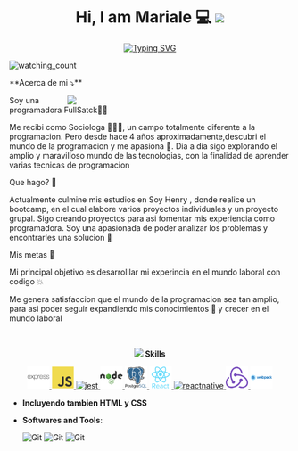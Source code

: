 <h1 align= "center"> <b> Hi, I am Mariale 💻 </b><img src="https://media.giphy.com/media/hvRJCLFzcasrR4ia7z/giphy.gif" width="35"></h1>
<p align="center">
<a href="https://git.io/typing-svg"><img src="https://readme-typing-svg.demolab.com?font=Chakra+Petch&weight=700&size=50&duration=4000&pause=1000&color=2a9d8f&center=true&vCenter=true&width=800&height=100&lines=Full+Stack+Developer;Active+Learner%2FResearcher;Love+to+learn+new+stuffs+%3C3" alt="Typing SVG" /></a>
</p>


<p align="left"> 
<img src="https://komarev.com/ghpvc/?username=Maryxale&color=brightgreen" alt="watching_count" />
 </p>
**Acerca de mi ⤵️**

<picture> <img align="right" src="https://mir-s3-cdn-cf.behance.net/project_modules/disp/601014116770475.6068beff4640a.gif" width = 400px></picture>
<p>Soy una programadora FullSatck👩‍💻</p>
<p>Me recibi como Sociologa 👩🏻‍🎓, un campo totalmente diferente a la programacion. Pero desde hace 4 años aproximadamente,descubri el mundo de la programacion y  me apasiona 💟. Dia a dia sigo explorando el amplio y maravilloso mundo de las tecnologias, con la finalidad de
aprender varias tecnicas de programacion 
</p>

<p> Que hago? 🧭</p>
<p>Actualmente culmine mis estudios en Soy Henry , donde realice un bootcamp, en el cual elabore varios proyectos individuales y un proyecto grupal. Sigo creando proyectos para asi fomentar mis experiencia como programadora. Soy una apasionada de poder analizar los problemas y encontrarles una solucion 📖   </p>

<p>Mis metas 🏁</p>
<p>Mi principal objetivo es desarrolllar mi experincia en el mundo laboral con codigo 💥 </p>

<p>Me genera satisfaccion que el mundo de la programacion sea tan amplio, para asi poder seguir expandiendo mis conocimientos 🔎 y crecer en el mundo laboral</p>

<br>

<p align="center">
<img src="https://media2.giphy.com/media/QssGEmpkyEOhBCb7e1/giphy.gif?cid=ecf05e47a0n3gi1bfqntqmob8g9aid1oyj2wr3ds3mg700bl&rid=giphy.gif" width ="25"><b> Skills</b>
<p align="center"> <a href="https://expressjs.com" target="_blank" rel="noreferrer"> <img src="https://raw.githubusercontent.com/devicons/devicon/master/icons/express/express-original-wordmark.svg" alt="express" width="40" height="40"/> </a> <a href="https://developer.mozilla.org/en-US/docs/Web/JavaScript" target="_blank" rel="noreferrer"> <img src="https://raw.githubusercontent.com/devicons/devicon/master/icons/javascript/javascript-original.svg" alt="javascript" width="40" height="40"/> </a> <a href="https://jestjs.io" target="_blank" rel="noreferrer"> <img src="https://www.vectorlogo.zone/logos/jestjsio/jestjsio-icon.svg" alt="jest" width="40" height="40"/> </a> <a href="https://nodejs.org" target="_blank" rel="noreferrer"> <img src="https://raw.githubusercontent.com/devicons/devicon/master/icons/nodejs/nodejs-original-wordmark.svg" alt="nodejs" width="40" height="40"/> </a> <a href="https://www.postgresql.org" target="_blank" rel="noreferrer"> <img src="https://raw.githubusercontent.com/devicons/devicon/master/icons/postgresql/postgresql-original-wordmark.svg" alt="postgresql" width="40" height="40"/> </a> <a href="https://reactjs.org/" target="_blank" rel="noreferrer"> <img src="https://raw.githubusercontent.com/devicons/devicon/master/icons/react/react-original-wordmark.svg" alt="react" width="40" height="40"/> </a> <a href="https://reactnative.dev/" target="_blank" rel="noreferrer"> <img src="https://reactnative.dev/img/header_logo.svg" alt="reactnative" width="40" height="40"/> </a> <a href="https://redux.js.org" target="_blank" rel="noreferrer"> <img src="https://raw.githubusercontent.com/devicons/devicon/master/icons/redux/redux-original.svg" alt="redux" width="40" height="40"/> </a> <a href="https://webpack.js.org" target="_blank" rel="noreferrer"> <img src="https://raw.githubusercontent.com/devicons/devicon/d00d0969292a6569d45b06d3f350f463a0107b0d/icons/webpack/webpack-original-wordmark.svg" alt="webpack" width="40" height="40"/> </a> </p>

- **Incluyendo tambien HTML y CSS**

- **Softwares and Tools**:

    <img src="https://user-images.githubusercontent.com/64439609/212556685-de9a7c04-31b0-43b6-af39-7c82ac13b321.png" width="40" height="40" alt="Git"/>
    <img src="https://user-images.githubusercontent.com/64439609/212556741-81407849-82c8-4926-854f-820e8a644375.png" width="40" height="40" alt="Git"/>
    <img src="https://user-images.githubusercontent.com/64439609/212556802-77a65ec1-aa71-4272-b603-1a57d1914678.png" width="40" height="40" alt="Git"/>

